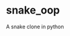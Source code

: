 # snake_oop

<!--
#groups
Games

#languages
Python

#frames and libs
Pygame

-->

A snake clone in python
